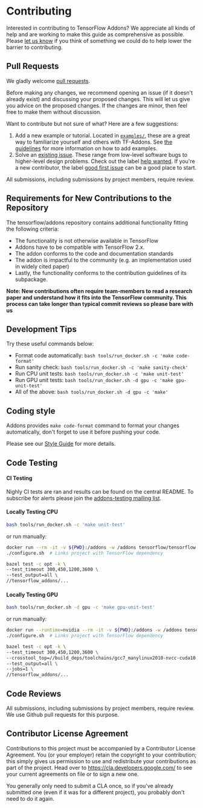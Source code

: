 # Contributing

Interested in contributing to TensorFlow Addons? We appreciate all kinds
of help and are working to make this guide as comprehensive as possible.
Please [let us know](https://github.com/tensorflow/addons/issues) if
you think of something we could do to help lower the barrier to
contributing.

## Pull Requests

We gladly welcome [pull requests](
https://help.github.com/articles/about-pull-requests/).

Before making any changes, we recommend opening an issue (if it
doesn't already exist) and discussing your proposed changes. This will
let us give you advice on the proposed changes. If the changes are
minor, then feel free to make them without discussion.

Want to contribute but not sure of what? Here are a few suggestions:
1. Add a new example or tutorial. Located in [`examples/`](examples),
  these are a great way to familiarize yourself and others with TF-Addons. See 
  [the guidelines](examples/README.md) for more information on how to add 
  examples.
2. Solve an [existing issue](https://github.com/tensorflow/addons/issues).
  These range from low-level software bugs to higher-level design problems.
  Check out the label [help wanted](https://github.com/tensorflow/addons/issues?q=is%3Aopen+is%3Aissue+label%3A%22help+wanted%22). If you're a new contributor, the label [good first issue](https://github.com/tensorflow/addons/issues?q=is%3Aissue+is%3Aopen+label%3A%22good+first+issue%22) can be a good place to start.

All submissions, including submissions by project members, require
review.

## Requirements for New Contributions to the Repository
The tensorflow/addons repository contains additional functionality
fitting the following criteria:

* The functionality is not otherwise available in TensorFlow
* Addons have to be compatible with TensorFlow 2.x.
* The addon conforms to the code and documentation standards
* The addon is impactful to the community (e.g. an implementation used
 in widely cited paper)
 * Lastly, the functionality conforms to the contribution guidelines of
 its subpackage.

**Note: New contributions often require team-members to read a research
paper and understand how it fits into the TensorFlow community. This
process can take longer than typical commit reviews so please bare with
us**


## Development Tips
Try these useful commands below:

* Format code automatically: `bash tools/run_docker.sh -c 'make code-format'`
* Run sanity check: `bash tools/run_docker.sh -c 'make sanity-check'`
* Run CPU unit tests: `bash tools/run_docker.sh -c 'make unit-test'`
* Run GPU unit tests: `bash tools/run_docker.sh -d gpu -c 'make gpu-unit-test'`
* All of the above: `bash tools/run_docker.sh -d gpu -c 'make'`

## Coding style

Addons provides `make code-format` command to format your changes
automatically, don't forget to use it before pushing your code.

Please see our [Style Guide](STYLE_GUIDE.md) for more details.

## Code Testing
#### CI Testing
Nighly CI tests are ran and results can be found on the central README. To 
subscribe for alerts please join the [addons-testing mailing list](https://groups.google.com/a/tensorflow.org/forum/#!forum/addons-testing).

#### Locally Testing CPU

```bash
bash tools/run_docker.sh -c 'make unit-test'
```

or run manually:

```bash
docker run --rm -it -v ${PWD}:/addons -w /addons tensorflow/tensorflow:custom-op-ubuntu16 /bin/bash
./configure.sh  # Links project with TensorFlow dependency

bazel test -c opt -k \
--test_timeout 300,450,1200,3600 \
--test_output=all \
//tensorflow_addons/...
```

#### Locally Testing GPU
```bash
bash tools/run_docker.sh -d gpu -c 'make gpu-unit-test'
```

or run manually:

```bash
docker run --runtime=nvidia --rm -it -v ${PWD}:/addons -w /addons tensorflow/tensorflow:custom-op-gpu-ubuntu16 /bin/bash
./configure.sh  # Links project with TensorFlow dependency

bazel test -c opt -k \
--test_timeout 300,450,1200,3600 \
--crosstool_top=//build_deps/toolchains/gcc7_manylinux2010-nvcc-cuda10.0:toolchain \
--test_output=all \
--jobs=1 \
//tensorflow_addons/...
```

## Code Reviews

All submissions, including submissions by project members, require review. We
use Github pull requests for this purpose.

## Contributor License Agreement

Contributions to this project must be accompanied by a Contributor License
Agreement. You (or your employer) retain the copyright to your contribution;
this simply gives us permission to use and redistribute your contributions as
part of the project. Head over to https://cla.developers.google.com/ to see
your current agreements on file or to sign a new one.

You generally only need to submit a CLA once, so if you've already submitted one
(even if it was for a different project), you probably don't need to do it
again.
